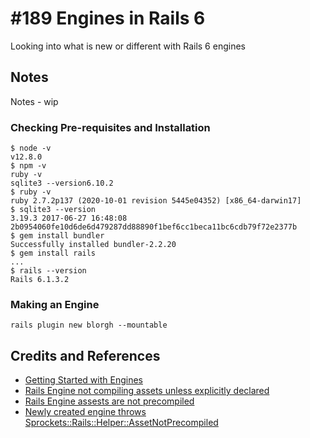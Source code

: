 # #189 Engines in Rails 6

Looking into what is new or different with Rails 6 engines

## Notes

Notes - wip

### Checking Pre-requisites and Installation

```
$ node -v
v12.8.0
$ npm -v
ruby -v
sqlite3 --version6.10.2
$ ruby -v
ruby 2.7.2p137 (2020-10-01 revision 5445e04352) [x86_64-darwin17]
$ sqlite3 --version
3.19.3 2017-06-27 16:48:08 2b0954060fe10d6de6d479287dd88890f1bef6cc1beca11bc6cdb79f72e2377b
$ gem install bundler
Successfully installed bundler-2.2.20
$ gem install rails
...
$ rails --version
Rails 6.1.3.2
```

### Making an Engine

```
rails plugin new blorgh --mountable
```

## Credits and References

* [Getting Started with Engines](https://guides.rubyonrails.org/engines.html)
* [Rails Engine not compiling assets unless explicitly declared](https://github.com/rails/sprockets/issues/542)
* [Rails Engine assests are not precompiled](https://stackoverflow.com/questions/35990897/rails-engine-assests-are-not-precompiled)
* [Newly created engine throws Sprockets::Rails::Helper::AssetNotPrecompiled](https://github.com/rails/rails/issues/40508)
